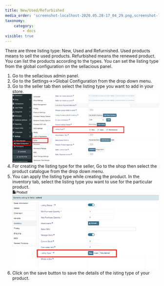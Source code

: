 ```yaml
---
title: New/Used/Refurbished
media_order: 'screenshot-localhost-2020.05.28-17_04_29.png,screenshot-localhost-2020.05.28-17_05_41.png'
taxonomy:
    category:
        - docs
visible: true
---
```


There are three listing type: New, Used and Refurnished. Used products means to sell the used products. Refurbished means the renewed product. You can list the products according to the types. You can set the listing type from the global configuration on the sellacious panel.

1. Go to the sellacious admin panel.
2. Go to the Settings->>Global Configuration from the drop down menu.
3. Go to the seller tab then select the listing type you want to add in your store.![](screenshot-localhost-2020.05.28-17_04_29.png)
4. For creating the listing type for the seller, Go to the shop then select the product catalogue from the drop down menu.
5. You can apply the listing type while creating the product. In the inventory tab, select the listing type you want to use for the particular product.![](screenshot-localhost-2020.05.28-17_05_41.png)
6. Click on the save button to save the details of the isting type of your product. 
